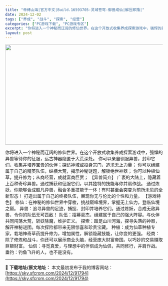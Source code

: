 ```yaml
---
title: "帝缚山海|官方中文|Build.16593705-灵域苍穹-御兽成仙|解压即撸|"
date: 2024-12-02
tags: ["养成", "战斗", "探索", "经营"]
categories: ["PC游戏下载", "PC游戏专区"]
excerpt: "你将进入一个神秘而辽阔的修仙世界。在这个开放式收集养成探索游戏中，强悍的异兽等待你的征服，远古神器隐匿于大荒深处。 你可以亲自驯服异兽，封印它们，收集并培养宝贵的伙伴；探访神域或投身宗门，追求无上力量； 你可以组建属于自己的精英队伍，纵横大荒，揭示神秘谜题，解锁绝世神器； 你可以种植仙草，提升修为；&hellip;"
layout: post
---
```


<img class="aligncenter size-full wp-image-91764" src="https://sky.sfcrom.com/wp-content/uploads/2024/12/2024120203282052.webp" alt="" width="570" height="321" />

你将进入一个神秘而辽阔的修仙世界。在这个开放式收集养成探索游戏中，强悍的异兽等待你的征服，远古神器隐匿于大荒深处。
你可以亲自驯服异兽，封印它们，收集并培养宝贵的伙伴；探访神域或投身宗门，追求无上力量；
你可以组建属于自己的精英队伍，纵横大荒，揭示神秘谜题，解锁绝世神器；
你可以种植仙草，提升修为；从商经营，成就富商巨贾；
【异兽简介】
广袤的大陆上，隐藏着上百种奇珍异兽。通过捕获和征服它们，以其独特的技能与你并肩作战。
通过炼妖，你能够合成超凡异兽，融合多重技能于一体！有时甚至会突变为前所未见的全新形态！
打造出属于自己的终极队伍，展现你无与伦比的个性和力量。
【游戏特色】
修仙：在神秘的修仙世界中穿梭，挑战巅峰境界，掌握无上仙力，登临仙境之巅。
异兽：追寻异兽的足迹，捕捉、封印并培养它们。通过炼妖，合成无敌异兽，令你的队伍无可匹敌！
队伍：招募豪杰，组建属于自己的强大阵容。与伙伴共同闯荡大荒，斩妖除魔，维护正义。
探索：踏足山川河海，探寻失落的神器，解开神秘谜团。每次探险都带来无限惊喜和珍贵宝藏。
种植：成为仙草种植专家，栽培神奇草药提升修为，增加属性，解锁隐藏技能，让你变的更强。
经商：除了修炼和战斗，你还可以展示商业头脑，经营庞大财富帝国。以巧妙的交易赚取巨额财富。
仙侣：寻觅真爱，与理想中的伴侣成为仙侣，共同修行，并肩作战。
垂钓：钓鱼飞升的人，也不是没有。

---
📖 **下载地址/原文地址：** 本文最初发布于我的博客网站：[https://sky.sfcrom.com/2024/12/91794](https://sky.sfcrom.com/2024/12/91794)
